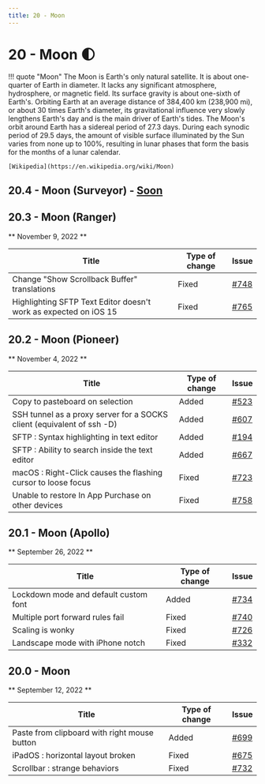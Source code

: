 ```yaml
---
title: 20 - Moon
---
```

# 20 - Moon :first_quarter_moon:
!!! quote "Moon"
    The Moon is Earth's only natural satellite. It is about one-quarter of Earth in diameter. It lacks any significant atmosphere, hydrosphere, or magnetic field. Its surface gravity is about one-sixth of Earth's. Orbiting Earth at an average distance of 384,400 km (238,900 mi), or about 30 times Earth's diameter, its gravitational influence very slowly lengthens Earth's day and is the main driver of Earth's tides. The Moon's orbit around Earth has a sidereal period of 27.3 days. During each synodic period of 29.5 days, the amount of visible surface illuminated by the Sun varies from none up to 100%, resulting in lunar phases that form the basis for the months of a lunar calendar.

    [Wikipedia](https://en.wikipedia.org/wiki/Moon)

## 20.4 - Moon (Surveyor) - [Soon](https://webssh.net/documentation/becoming-external-tester/)

## 20.3 - Moon (Ranger)
** November 9, 2022 **

| Title | Type of change | Issue |
| --- | --- | --- |
| Change "Show Scrollback Buffer" translations | Fixed | [#748](https://github.com/isontheline/pro.webssh.net/issues/748) |
| Highlighting SFTP Text Editor doesn't work as expected on iOS 15 | Fixed | [#765](https://github.com/isontheline/pro.webssh.net/issues/765) |

## 20.2 - Moon (Pioneer)
** November 4, 2022 **

| Title | Type of change | Issue |
| --- | --- | --- |
| Copy to pasteboard on selection | Added | [#523](https://github.com/isontheline/pro.webssh.net/issues/523) |
| SSH tunnel as a proxy server for a SOCKS client (equivalent of ssh -D) | Added | [#607](https://github.com/isontheline/pro.webssh.net/issues/607) |
| SFTP : Syntax highlighting in text editor | Added | [#194](https://github.com/isontheline/pro.webssh.net/issues/194) |
| SFTP : Ability to search inside the text editor | Added | [#667](https://github.com/isontheline/pro.webssh.net/issues/667) |
| macOS : Right-Click causes the flashing cursor to loose focus | Fixed | [#723](https://github.com/isontheline/pro.webssh.net/issues/723) |
| Unable to restore In App Purchase on other devices | Fixed | [#758](https://github.com/isontheline/pro.webssh.net/issues/758) |

## 20.1 - Moon (Apollo)
** September 26, 2022 **

| Title | Type of change | Issue |
| --- | --- | --- |
| Lockdown mode and default custom font | Added | [#734](https://github.com/isontheline/pro.webssh.net/issues/734) |
| Multiple port forward rules fail | Fixed | [#740](https://github.com/isontheline/pro.webssh.net/issues/740) |
| Scaling is wonky | Fixed | [#726](https://github.com/isontheline/pro.webssh.net/issues/726) |
| Landscape mode with iPhone notch | Fixed | [#332](https://github.com/isontheline/pro.webssh.net/issues/332) |

## 20.0 - Moon
** September 12, 2022 **

| Title | Type of change | Issue |
| --- | --- | --- |
| Paste from clipboard with right mouse button | Added | [#699](https://github.com/isontheline/pro.webssh.net/issues/699) |
| iPadOS : horizontal layout broken | Fixed | [#675](https://github.com/isontheline/pro.webssh.net/issues/675) |
| Scrollbar : strange behaviors | Fixed | [#732](https://github.com/isontheline/pro.webssh.net/issues/732) |
